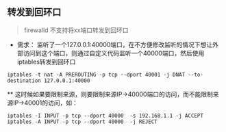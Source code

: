 ## 转发到回环口  
> firewalld 不支持将xx端口转发到回环口  
 
- 需求： 监听了一个127.0.0.1:40000端口，在不方便修改监听的情况下想让外部访问到这个端口，则通过自定义代码监听一个40000端口，然后使用iptables转发到回环口  

`iptables -t nat -A PREROUTING -p tcp --dport 40001 -j DNAT --to-destination 127.0.0.1:40000`

** 这时候如果要限制来源，则要限制来源IP->40000端口的访问，而不能限制来源IP->40001的访问，如：  

```
iptables -I INPUT -p tcp --dport 40000  -s 192.168.1.1 -j ACCEPT
iptables -A INPUT -p tcp --dport 40000  -j REJECT
```